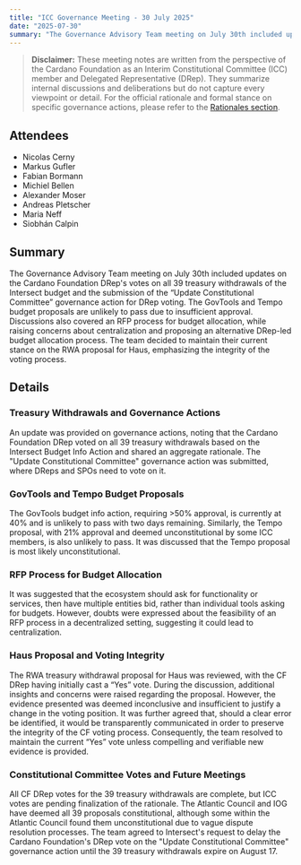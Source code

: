 ```yaml
---
title: "ICC Governance Meeting - 30 July 2025"
date: "2025-07-30"
summary: "The Governance Advisory Team meeting on July 30th included updates on the Cardano Foundation DRep's votes on all 39 treasury withdrawals of the Intersect budget and the submission of the “Update Constitutional Committee” governance action for DRep voting. The GovTools and Tempo budget proposals are unlikely to pass due to insufficient approval. Discussions also covered an RFP process for budget allocation, while raising concerns about centralization and proposing an alternative DRep-led budget allocation process. The team decided to maintain their current stance on the RWA proposal for Haus, emphasizing the integrity of the voting process."
---
```


> **Disclaimer:** These meeting notes are written from the perspective of the Cardano Foundation as an Interim Constitutional Committee (ICC) member and Delegated Representative (DRep). They summarize internal discussions and deliberations but do not capture every viewpoint or detail. For the official rationale and formal stance on specific governance actions, please refer to the [Rationales section](../Rationales/README.md).

## Attendees  

- Nicolas Cerny
- Markus Gufler
- Fabian Bormann
- Michiel Bellen
- Alexander Moser
- Andreas Pletscher
- Maria Neff
- Siobhán Calpin

## Summary  

The Governance Advisory Team meeting on July 30th included updates on the Cardano Foundation DRep's votes on all 39 treasury withdrawals of the Intersect budget and the submission of the “Update Constitutional Committee” governance action for DRep voting. The GovTools and Tempo budget proposals are unlikely to pass due to insufficient approval. Discussions also covered an RFP process for budget allocation, while raising concerns about centralization and proposing an alternative DRep-led budget allocation process. The team decided to maintain their current stance on the RWA proposal for Haus, emphasizing the integrity of the voting process.

## Details  

### Treasury Withdrawals and Governance Actions

An update was provided on governance actions, noting that the Cardano Foundation DRep voted on all 39 treasury withdrawals based on the Intersect Budget Info Action and shared an aggregate rationale. The "Update Constitutional Committee" governance action was submitted, where DReps and SPOs need to vote on it.

### GovTools and Tempo Budget Proposals

The GovTools budget info action, requiring >50% approval, is currently at 40% and is unlikely to pass with two days remaining. Similarly, the Tempo proposal, with 21% approval and deemed unconstitutional by some ICC members, is also unlikely to pass. It was discussed that the Tempo proposal is most likely unconstitutional.

### RFP Process for Budget Allocation

It was suggested that the ecosystem should ask for functionality or services, then have multiple entities bid, rather than individual tools asking for budgets. However, doubts were expressed about the feasibility of an RFP process in a decentralized setting, suggesting it could lead to centralization.

### Haus Proposal and Voting Integrity

The RWA treasury withdrawal proposal for Haus was reviewed, with the CF DRep having initially cast a “Yes” vote. During the discussion, additional insights and concerns were raised regarding the proposal. However, the evidence presented was deemed inconclusive and insufficient to justify a change in the voting position. It was further agreed that, should a clear error be identified, it would be transparently communicated in order to preserve the integrity of the CF voting process. Consequently, the team resolved to maintain the current “Yes” vote unless compelling and verifiable new evidence is provided.

### Constitutional Committee Votes and Future Meetings

All CF DRep votes for the 39 treasury withdrawals are complete, but ICC votes are pending finalization of the rationale. The Atlantic Council and IOG have deemed all 39 proposals constitutional, although some within the Atlantic Council found them unconstitutional due to vague dispute resolution processes. The team agreed to Intersect's request to delay the Cardano Foundation's DRep vote on the "Update Constitutional Committee" governance action until the 39 treasury withdrawals expire on August 17.